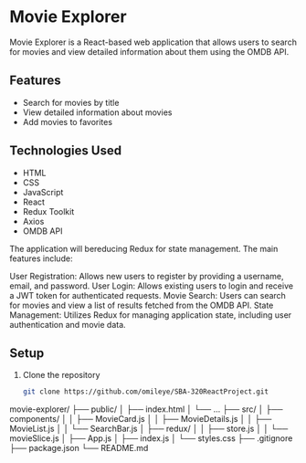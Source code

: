 # Movie Explorer

Movie Explorer is a React-based web application that allows users to search for movies and view detailed information about them using the OMDB API.

## Features

- Search for movies by title
- View detailed information about movies
- Add movies to favorites

## Technologies Used

- HTML
- CSS
- JavaScript
- React
- Redux Toolkit
- Axios
- OMDB API

The application will bereducing Redux for state management. The main features include:

User Registration: Allows new users to register by providing a username, email, and password.
User Login: Allows existing users to login and receive a JWT token for authenticated requests.
Movie Search: Users can search for movies and view a list of results fetched from the OMDB API.
State Management: Utilizes Redux for managing application state, including user authentication and movie data.

## Setup

1. Clone the repository
   ```bash
   git clone https://github.com/omileye/SBA-320ReactProject.git


movie-explorer/
├── public/
│   ├── index.html
│   └── ...
├── src/
│   ├── components/
│   │   ├── MovieCard.js
│   │   ├── MovieDetails.js
│   │   ├── MovieList.js
│   │   └── SearchBar.js
│   ├── redux/
│   │   ├── store.js
│   │   └── movieSlice.js
│   ├── App.js
│   ├── index.js
│   └── styles.css
├── .gitignore
├── package.json
└── README.md





